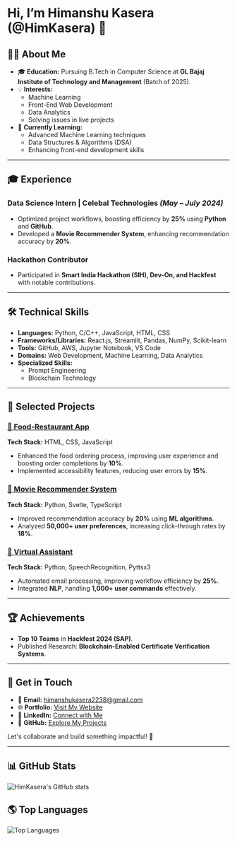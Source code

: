 # Hi, I’m Himanshu Kasera (@HimKasera) 👋  

## 👨‍💻 About Me  
- 🎓 **Education:** Pursuing B.Tech in Computer Science at **GL Bajaj Institute of Technology and Management** (Batch of 2025).  
- 💡 **Interests:**  
  - Machine Learning  
  - Front-End Web Development  
  - Data Analytics  
  - Solving issues in live projects  
- 🌱 **Currently Learning:**  
  - Advanced Machine Learning techniques  
  - Data Structures & Algorithms (DSA)  
  - Enhancing front-end development skills  

---

## 🎓 Experience  
### **Data Science Intern** | Celebal Technologies *(May – July 2024)*  
- Optimized project workflows, boosting efficiency by **25%** using **Python** and **GitHub**.  
- Developed a **Movie Recommender System**, enhancing recommendation accuracy by **20%**.  

### **Hackathon Contributor**  
- Participated in **Smart India Hackathon (SIH), Dev-On, and Hackfest** with notable contributions.  

---

## 🛠️ Technical Skills  
- **Languages:** Python, C/C++, JavaScript, HTML, CSS  
- **Frameworks/Libraries:** React.js, Streamlit, Pandas, NumPy, Scikit-learn  
- **Tools:** GitHub, AWS, Jupyter Notebook, VS Code  
- **Domains:** Web Development, Machine Learning, Data Analytics  
- **Specialized Skills:**  
  - Prompt Engineering  
  - Blockchain Technology  

---

## 🚀 Selected Projects  
### [🍔 Food-Restaurant App](https://github.com/HimKasera/Food-Restaurant)  
**Tech Stack:** HTML, CSS, JavaScript  
- Enhanced the food ordering process, improving user experience and boosting order completions by **10%**.  
- Implemented accessibility features, reducing user errors by **15%**.  

### [🎥 Movie Recommender System](https://github.com/HimKasera/Movie-Recommender-System.git)  
**Tech Stack:** Python, Svelte, TypeScript  
- Improved recommendation accuracy by **20%** using **ML algorithms**.  
- Analyzed **50,000+ user preferences**, increasing click-through rates by **18%**.  

### [🤖 Virtual Assistant](https://github.com/HimKasera/virtual-assistantance-HimKasera)  
**Tech Stack:** Python, SpeechRecognition, Pyttsx3  
- Automated email processing, improving workflow efficiency by **25%**.  
- Integrated **NLP**, handling **1,000+ user commands** effectively.  

---

## 🏆 Achievements  
- **Top 10 Teams** in **Hackfest 2024 (SAP)**.  
- Published Research: **Blockchain-Enabled Certificate Verification Systems**.  

---

## 📧 Get in Touch  
- 📧 **Email:** [himanshukasera2238@gmail.com](mailto:himanshukasera2238@gmail.com)  
- 🌐 **Portfolio:** [Visit My Website](https://my-portfolio-two-neon-20.vercel.app/)  
- 👥 **LinkedIn:** [Connect with Me](https://www.linkedin.com/in/himkasera/)  
- 🤖 **GitHub:** [Explore My Projects](https://github.com/HimKasera)  

Let's collaborate and build something impactful! 🚀  

---

## 📊 GitHub Stats  
![HimKasera's GitHub stats](https://github-readme-stats.vercel.app/api?username=HimKasera&show_icons=true&theme=radical)  

## 🌎 Top Languages  
![Top Languages](https://github-readme-stats.vercel.app/api/top-langs/?username=HimKasera&layout=compact&theme=radical)  

